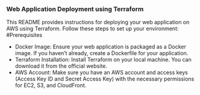 ### Web Application Deployment using Terraform
This README provides instructions for deploying your web application on AWS using Terraform. Follow these steps to set up your environment:
#Prerequisites
- Docker Image: Ensure your web application is packaged as a Docker image. If you haven’t already, create a Dockerfile for your application.
- Terraform Installation: Install Terraform on your local machine. You can download it from the official website.
- AWS Account: Make sure you have an AWS account and access keys (Access Key ID and Secret Access Key) with the necessary permissions for EC2, S3, and CloudFront.
